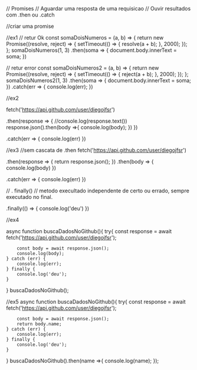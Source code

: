 
// Promises
// Aguardar uma resposta de uma requisicao
// Ouvir resultados com  .then ou .catch

//criar uma promise

//ex1
// retur Ok
const somaDoisNumeros = (a, b) =>  {
    return new Promise((resolve, reject) => {
    setTimeout(() => {
        resolve(a + b);
    }, 2000);
}); 
};
somaDoisNumeros(1, 3)
.then(soma => {
    document.body.innerText = soma;
})

// retur error
const somaDoisNumeros2 = (a, b) =>  {
    return new Promise((resolve, reject) => {
    setTimeout(() => {
        reject(a + b);
    }, 2000);
}); 
};
somaDoisNumeros2(1, 3)
.then(soma => {
    document.body.innerText = soma;
})
.catch(err => {
    console.log(err);
})

//ex2

fetch('https://api.github.com/user/diegojfsr')

.then(response => {
    //console.log(response.text())
    response.json().then(body =>{
        console.log(body);
    })
})

.catch(err => {
    console.log(err)
})


//ex3
//sem cascata de .then
fetch('https://api.github.com/user/diegojfsr')

.then(response => {
    return response.json();
})
.then(body => {
    console.log(body)
})

.catch(err => {
    console.log(err)
})

// . finally()
// metodo execultado independente de certo ou errado, sempre executado no final.

.finally(() => {
    console.log('deu')
})


//ex4

async function buscaDadosNoGithub(){
    try{    const response = await     fetch('https://api.github.com/user/diegojfsr');

        const body = await response.json();
        console.log(body);
    } catch (err) {
        console.log(err);
    } finally {
        console.log('deu');
    }
}
buscaDadosNoGithub();


//ex5
async function buscaDadosNoGithub(){
    try{    const response = await     fetch('https://api.github.com/user/diegojfsr');

        const body = await response.json();
        return body.name;
    } catch (err) {
        console.log(err);
    } finally {
        console.log('deu');
    }
}
buscaDadosNoGithub().then(name =>{
    console.log(name);
});
